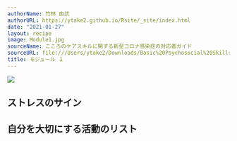 ```yaml
---
authorName: 竹林 由武       
authorURL: https://ytake2.github.io/Rsite/_site/index.html
date: "2021-01-27"
layout: recipe
image: Module1.jpg
sourceName: こころのケアスキルに関する新型コロナ感染症の対応者ガイド
sourceURL: file:///Users/ytake2/Downloads/Basic%20Psychosocial%20Skills-%20A%20Guide%20for%20COVID-19%20Responders%20(Japanese).pdf
title: モジュール １
---
```



![](https://youtu.be/zNzZ1PfUDNk)

## ストレスのサイン

## 自分を大切にする活動のリスト


